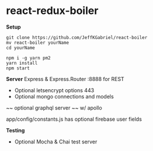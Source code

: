 # react-redux-boiler

**Setup**

```shell
git clone https://github.com/JeffKGabriel/react-boiler
mv react-boiler yourName
cd yourName
```

```shell
npm i -g yarn pm2
yarn install
npm start
```

**Server**
Express & Express.Router :8888 for REST
- Optional letsencrypt options 443
- Optional mongo connections and models

~~ optional graphql server ~~ w/ apollo

app/config/constants.js has optional firebase user fields

**Testing**
- Optional Mocha & Chai test server 
